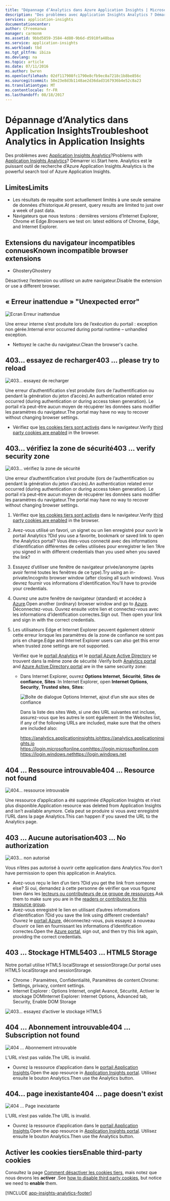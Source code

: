 ```yaml
---
title: "Dépannage d’Analytics dans Azure Application Insights | Microsoft Docs"
description: "Des problèmes avec Application Insights Analytics ? Démarrer ici. "
services: application-insights
documentationcenter: 
author: CFreemanwa
manager: carmonm
ms.assetid: 9bbd5859-3584-4d80-9b6d-d5910fa48baa
ms.service: application-insights
ms.workload: tbd
ms.tgt_pltfrm: ibiza
ms.devlang: na
ms.topic: article
ms.date: 07/11/2016
ms.author: bwren
ms.openlocfilehash: 02df117908fc1790e8cfb9ec0a7218c1b8be856c
ms.sourcegitcommit: 50e23e8d3b1148ae2d36dad3167936b4e52c8a23
ms.translationtype: MT
ms.contentlocale: fr-FR
ms.lasthandoff: 08/18/2017
---
```

# <a name="troubleshoot-analytics-in-application-insights"></a><span data-ttu-id="7583c-104">Dépannage d’Analytics dans Application Insights</span><span class="sxs-lookup"><span data-stu-id="7583c-104">Troubleshoot Analytics in Application Insights</span></span>
<span data-ttu-id="7583c-105">Des problèmes avec [Application Insights Analytics](app-insights-analytics.md)?</span><span class="sxs-lookup"><span data-stu-id="7583c-105">Problems with [Application Insights Analytics](app-insights-analytics.md)?</span></span> <span data-ttu-id="7583c-106">Démarrer ici.</span><span class="sxs-lookup"><span data-stu-id="7583c-106">Start here.</span></span> <span data-ttu-id="7583c-107">Analytics est le puissant outil de recherche d’Azure Application Insights.</span><span class="sxs-lookup"><span data-stu-id="7583c-107">Analytics is the powerful search tool of Azure Application Insights.</span></span>

## <a name="limits"></a><span data-ttu-id="7583c-108">Limites</span><span class="sxs-lookup"><span data-stu-id="7583c-108">Limits</span></span>
* <span data-ttu-id="7583c-109">Les résultats de requête sont actuellement limités à une seule semaine de données d’historique.</span><span class="sxs-lookup"><span data-stu-id="7583c-109">At present, query results are limited to just over a week of past data.</span></span>
* <span data-ttu-id="7583c-110">Navigateurs que nous testons : dernières versions d’Internet Explorer, Chrome et Edge.</span><span class="sxs-lookup"><span data-stu-id="7583c-110">Browsers we test on: latest editions of Chrome, Edge, and Internet Explorer.</span></span>

## <a name="known-incompatible-browser-extensions"></a><span data-ttu-id="7583c-111">Extensions du navigateur incompatibles connues</span><span class="sxs-lookup"><span data-stu-id="7583c-111">Known incompatible browser extensions</span></span>
* <span data-ttu-id="7583c-112">Ghostery</span><span class="sxs-lookup"><span data-stu-id="7583c-112">Ghostery</span></span>

<span data-ttu-id="7583c-113">Désactivez l’extension ou utilisez un autre navigateur.</span><span class="sxs-lookup"><span data-stu-id="7583c-113">Disable the extension or use a different browser.</span></span>

## <span data-ttu-id="7583c-114"><a name="e-a"></a> « Erreur inattendue »</span><span class="sxs-lookup"><span data-stu-id="7583c-114"><a name="e-a"></a> "Unexpected error"</span></span>
![Ecran Erreur inattendue](./media/app-insights-analytics-troubleshooting/010.png)

<span data-ttu-id="7583c-116">Une erreur interne s’est produite lors de l’exécution du portail : exception non gérée.</span><span class="sxs-lookup"><span data-stu-id="7583c-116">Internal error occurred during portal runtime – unhandled exception.</span></span>

* <span data-ttu-id="7583c-117">Nettoyez le cache du navigateur.</span><span class="sxs-lookup"><span data-stu-id="7583c-117">Clean the browser's cache.</span></span> 

## <span data-ttu-id="7583c-118"><a name="e-b"></a>403... essayez de recharger</span><span class="sxs-lookup"><span data-stu-id="7583c-118"><a name="e-b"></a>403 ... please try to reload</span></span>
![403... essayez de recharger](./media/app-insights-analytics-troubleshooting/020.png)

<span data-ttu-id="7583c-120">Une erreur d’authentification s’est produite (lors de l’authentification ou pendant la génération du jeton d’accès).</span><span class="sxs-lookup"><span data-stu-id="7583c-120">An authentication related error occurred (during authentication or during access token generation).</span></span> <span data-ttu-id="7583c-121">Le portail n’a peut-être aucun moyen de récupérer les données sans modifier les paramètres du navigateur.</span><span class="sxs-lookup"><span data-stu-id="7583c-121">The portal may have no way to  recover without changing browser settings.</span></span>

* <span data-ttu-id="7583c-122">Vérifiez que [les cookies tiers sont activés](#cookies) dans le navigateur.</span><span class="sxs-lookup"><span data-stu-id="7583c-122">Verify [third party cookies are enabled](#cookies) in the browser.</span></span> 

## <span data-ttu-id="7583c-123"><a name="authentication"></a>403... vérifiez la zone de sécurité</span><span class="sxs-lookup"><span data-stu-id="7583c-123"><a name="authentication"></a>403 ... verify security zone</span></span>
![403... vérifiez la zone de sécurité](./media/app-insights-analytics-troubleshooting/030.png)

<span data-ttu-id="7583c-125">Une erreur d’authentification s’est produite (lors de l’authentification ou pendant la génération du jeton d’accès).</span><span class="sxs-lookup"><span data-stu-id="7583c-125">An authentication related error occurred (during authentication or during access token generation).</span></span> <span data-ttu-id="7583c-126">Le portail n’a peut-être aucun moyen de récupérer les données sans modifier les paramètres du navigateur.</span><span class="sxs-lookup"><span data-stu-id="7583c-126">The portal may have no way to  recover without changing browser settings.</span></span>

1. <span data-ttu-id="7583c-127">Vérifiez que [les cookies tiers sont activés](#cookies) dans le navigateur.</span><span class="sxs-lookup"><span data-stu-id="7583c-127">Verify [third party cookies are enabled](#cookies) in the browser.</span></span> 
2. <span data-ttu-id="7583c-128">Avez-vous utilisé un favori, un signet ou un lien enregistré pour ouvrir le portail Analytics ?</span><span class="sxs-lookup"><span data-stu-id="7583c-128">Did you use a favorite, bookmark or saved link to open the Analytics portal?</span></span> <span data-ttu-id="7583c-129">Vous êtes-vous connecté avec des informations d’identification différentes de celles utilisées pour enregistrer le lien ?</span><span class="sxs-lookup"><span data-stu-id="7583c-129">Are you signed in with different credentials than you used when you saved the link?</span></span>
3. <span data-ttu-id="7583c-130">Essayez d’utiliser une fenêtre de navigateur privée/anonyme (après avoir fermé toutes les fenêtres de ce type).</span><span class="sxs-lookup"><span data-stu-id="7583c-130">Try using an in-private/incognito browser window (after closing all such windows).</span></span> <span data-ttu-id="7583c-131">Vous devrez fournir vos informations d’identification.</span><span class="sxs-lookup"><span data-stu-id="7583c-131">You'll have to provide your credentials.</span></span> 
4. <span data-ttu-id="7583c-132">Ouvrez une autre fenêtre de navigateur (standard) et accédez à [Azure](https://portal.azure.com).</span><span class="sxs-lookup"><span data-stu-id="7583c-132">Open another (ordinary) browser window and go to [Azure](https://portal.azure.com).</span></span> <span data-ttu-id="7583c-133">Déconnectez-vous. Ouvrez ensuite votre lien et connectez-vous avec les informations d’identification correctes.</span><span class="sxs-lookup"><span data-stu-id="7583c-133">Sign out. Then open your link and sign in with the correct credentials.</span></span>
5. <span data-ttu-id="7583c-134">Les utilisateurs Edge et Internet Explorer peuvent également obtenir cette erreur lorsque les paramètres de la zone de confiance ne sont pas pris en charge.</span><span class="sxs-lookup"><span data-stu-id="7583c-134">Edge and Internet Explorer users can also get this error when trusted zone settings are not supported.</span></span>
   
    <span data-ttu-id="7583c-135">Vérifiez que le [portail Analytics](https://analytics.applicationinsights.io) et le [portail Azure Active Directory](https://portal.azure.com) se trouvent dans la même zone de sécurité :</span><span class="sxs-lookup"><span data-stu-id="7583c-135">Verify both [Analytics portal](https://analytics.applicationinsights.io) and [Azure Active Directory portal](https://portal.azure.com) are in the same security zone:</span></span>
   
   * <span data-ttu-id="7583c-136">Dans Internet Explorer, ouvrez **Options Internet**, **Sécurité**, **Sites de confiance**, **Sites** :</span><span class="sxs-lookup"><span data-stu-id="7583c-136">In Internet Explorer, open **Internet Options**, **Security**, **Trusted sites**, **Sites**:</span></span>
     
     ![Boîte de dialogue Options Internet, ajout d’un site aux sites de confiance](./media/app-insights-analytics-troubleshooting/033.png)
     
     <span data-ttu-id="7583c-138">Dans la liste des sites Web, si une des URL suivantes est incluse, assurez-vous que les autres le sont également :</span><span class="sxs-lookup"><span data-stu-id="7583c-138">In the Websites list, if any of the following URLs are included, make sure that the others are included also:</span></span>
     
     <span data-ttu-id="7583c-139">https://analytics.applicationinsights.io</span><span class="sxs-lookup"><span data-stu-id="7583c-139">https://analytics.applicationinsights.io</span></span><br/>
     <span data-ttu-id="7583c-140">https://login.microsoftonline.com</span><span class="sxs-lookup"><span data-stu-id="7583c-140">https://login.microsoftonline.com</span></span><br/>
     <span data-ttu-id="7583c-141">https://login.windows.net</span><span class="sxs-lookup"><span data-stu-id="7583c-141">https://login.windows.net</span></span>

## <span data-ttu-id="7583c-142"><a name="e-d"></a>404 ... Ressource introuvable</span><span class="sxs-lookup"><span data-stu-id="7583c-142"><a name="e-d"></a>404 ... Resource not found</span></span>
![404... ressource introuvable](./media/app-insights-analytics-troubleshooting/040.png)

<span data-ttu-id="7583c-144">Une ressource d’application a été supprimée d’Application Insights et n’est plus disponible.</span><span class="sxs-lookup"><span data-stu-id="7583c-144">Application resource was deleted from Application Insights and isn’t available anymore.</span></span> <span data-ttu-id="7583c-145">Cela peut se produire si vous avez enregistré l’URL dans la page Analytics.</span><span class="sxs-lookup"><span data-stu-id="7583c-145">This can happen if you saved the URL to the Analytics page.</span></span>

## <span data-ttu-id="7583c-146"><a name="e-e"></a>403 ... Aucune autorisation</span><span class="sxs-lookup"><span data-stu-id="7583c-146"><a name="e-e"></a>403 ... No authorization</span></span>
![403... non autorisé](./media/app-insights-analytics-troubleshooting/050.png)

<span data-ttu-id="7583c-148">Vous n’êtes pas autorisé à ouvrir cette application dans Analytics.</span><span class="sxs-lookup"><span data-stu-id="7583c-148">You don't have permission to open this application in Analytics.</span></span>

* <span data-ttu-id="7583c-149">Avez-vous reçu le lien d’un tiers ?</span><span class="sxs-lookup"><span data-stu-id="7583c-149">Did you get the link from someone else?</span></span> <span data-ttu-id="7583c-150">Si oui, demandez à cette personne de vérifier que vous figurez bien dans les [lecteurs ou contributeurs de ce groupe de ressources](app-insights-resources-roles-access-control.md).</span><span class="sxs-lookup"><span data-stu-id="7583c-150">Ask them to make sure you are in the [readers or contributors for this resource group](app-insights-resources-roles-access-control.md).</span></span>
* <span data-ttu-id="7583c-151">Avez-vous enregistré le lien en utilisant d’autres informations d’identification ?</span><span class="sxs-lookup"><span data-stu-id="7583c-151">Did you save the link using different credentials?</span></span> <span data-ttu-id="7583c-152">Ouvrez le [portail Azure](https://portal.azure.com), déconnectez-vous, puis essayez à nouveau d’ouvrir ce lien en fournissant les informations d’identification correctes.</span><span class="sxs-lookup"><span data-stu-id="7583c-152">Open the [Azure portal](https://portal.azure.com), sign out, and then try this link again, providing the correct credentials.</span></span>

## <span data-ttu-id="7583c-153"><a name="html-storage"></a>403 ... Stockage HTML5</span><span class="sxs-lookup"><span data-stu-id="7583c-153"><a name="html-storage"></a>403 ... HTML5 Storage</span></span>
<span data-ttu-id="7583c-154">Notre portail utilise HTML5 localStorage et sessionStorage.</span><span class="sxs-lookup"><span data-stu-id="7583c-154">Our portal uses HTML5 localStorage and sessionStorage.</span></span>

* <span data-ttu-id="7583c-155">Chrome : Paramètres, Confidentialité, Paramètres de content.</span><span class="sxs-lookup"><span data-stu-id="7583c-155">Chrome: Settings, privacy, content settings.</span></span>
* <span data-ttu-id="7583c-156">Internet Explorer : Options Internet, onglet Avancé, Sécurité, Activer le stockage DOM</span><span class="sxs-lookup"><span data-stu-id="7583c-156">Internet Explorer: Internet Options, Advanced tab, Security, Enable DOM Storage</span></span>

![403... essayez d’activer le stockage HTML5](./media/app-insights-analytics-troubleshooting/060.png)

## <span data-ttu-id="7583c-158"><a name="e-g"></a>404 ... Abonnement introuvable</span><span class="sxs-lookup"><span data-stu-id="7583c-158"><a name="e-g"></a>404 ... Subscription not found</span></span>
![404 ... Abonnement introuvable](./media/app-insights-analytics-troubleshooting/070.png)

<span data-ttu-id="7583c-160">L’URL n’est pas valide.</span><span class="sxs-lookup"><span data-stu-id="7583c-160">The URL is invalid.</span></span> 

* <span data-ttu-id="7583c-161">Ouvrez la ressource d’application dans le [portail Application Insights](https://portal.azure.com).</span><span class="sxs-lookup"><span data-stu-id="7583c-161">Open the app resource in [Application Insights portal](https://portal.azure.com).</span></span> <span data-ttu-id="7583c-162">Utilisez ensuite le bouton Analytics.</span><span class="sxs-lookup"><span data-stu-id="7583c-162">Then use the Analytics button.</span></span>

## <span data-ttu-id="7583c-163"><a name="e-h"></a>404... page inexistante</span><span class="sxs-lookup"><span data-stu-id="7583c-163"><a name="e-h"></a>404 ... page doesn't exist</span></span>
![404 ... Page inexistante](./media/app-insights-analytics-troubleshooting/080.png)

<span data-ttu-id="7583c-165">L’URL n’est pas valide.</span><span class="sxs-lookup"><span data-stu-id="7583c-165">The URL is invalid.</span></span>

* <span data-ttu-id="7583c-166">Ouvrez la ressource d’application dans le [portail Application Insights](https://portal.azure.com).</span><span class="sxs-lookup"><span data-stu-id="7583c-166">Open the app resource in [Application Insights portal](https://portal.azure.com).</span></span> <span data-ttu-id="7583c-167">Utilisez ensuite le bouton Analytics.</span><span class="sxs-lookup"><span data-stu-id="7583c-167">Then use the Analytics button.</span></span>

## <span data-ttu-id="7583c-168"><a name="cookies"></a>Activer les cookies tiers</span><span class="sxs-lookup"><span data-stu-id="7583c-168"><a name="cookies"></a>Enable third-party cookies</span></span>
  <span data-ttu-id="7583c-169">Consultez la page [Comment désactiver les cookies tiers](http://www.digitalcitizen.life/how-disable-third-party-cookies-all-major-browsers), mais notez que nous devons les **activer** .</span><span class="sxs-lookup"><span data-stu-id="7583c-169">See [how to disable third party cookies](http://www.digitalcitizen.life/how-disable-third-party-cookies-all-major-browsers), but notice we need to **enable** them.</span></span>


[!INCLUDE [app-insights-analytics-footer](../../includes/app-insights-analytics-footer.md)]

